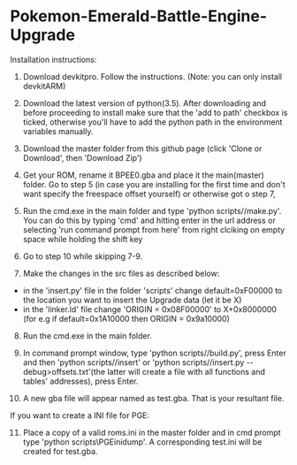 # Pokemon-Emerald-Battle-Engine-Upgrade

Installation instructions:

1. Download devkitpro. Follow the instructions.
  (Note: you can only install devkitARM)

2. Download the latest version of python(3.5).
  After downloading and before proceeding to install make sure that the 'add to path' checkbox is ticked, otherwise you'll have to add the python path in the environment variables manually.

3. Download the master folder from this github page
  (click 'Clone or Download', then 'Download Zip')

4. Get your ROM, rename it BPEE0.gba and place it the main(master) folder.
  Go to step 5 (in case you are installing for the first time and don't want specify the freespace offset yourself) or otherwise got o step 7,

5. Run the cmd.exe in the main folder and type 'python scripts//make.py'.
  You can do this by typing 'cmd' and hitting enter in the url address or selecting 'run command prompt from here' from right clciking on empty space while holding the shift key

6. Go to step 10 while skipping 7-9. 
  
7. Make the changes in the src files as described below:
  * in the 'insert.py' file in the folder 'scripts' change default=0xF00000 to the location you want to insert the Upgrade data (let it be X)
  * in the 'linker.ld' file change 'ORIGIN = 0x08F00000' to X+0x8000000 (for e.g if default=0x1A10000 then ORIGIN = 0x9a10000)

8. Run the cmd.exe in the main folder.

9. In command prompt window, type 'python scripts//build.py', press Enter and then 'python scripts//insert' or 'python scripts//insert.py --debug>offsets.txt'(the latter will create a file with all functions and tables' addresses), press Enter.

10. A new gba file will appear named as test.gba.
  That is your resultant file.

If you want to create a INI file for PGE:

11. Place a copy of a valid roms.ini in the master folder and in cmd prompt type 'python scripts\PGEinidump'.
  A corresponding test.ini will be created for test.gba.
